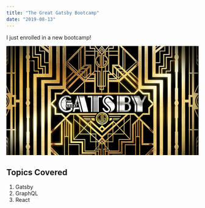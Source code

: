 ```yaml
---
title: "The Great Gatsby Bootcamp"
date: "2019-08-13"
---
```


I just enrolled in a new bootcamp!

![Great Gatsby Logo](./great-gatsby-header.jpg)

## Topics Covered

1. Gatsby
2. GraphQL
3. React